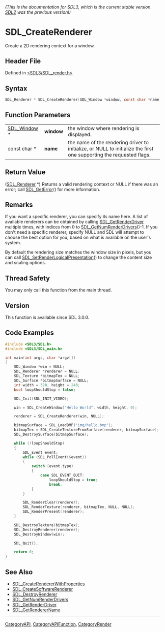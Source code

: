 ###### (This is the documentation for SDL3, which is the current stable version. [SDL2](https://wiki.libsdl.org/SDL2/) was the previous version!)
# SDL_CreateRenderer

Create a 2D rendering context for a window.

## Header File

Defined in [<SDL3/SDL_render.h>](https://github.com/libsdl-org/SDL/blob/main/include/SDL3/SDL_render.h)

## Syntax

```c
SDL_Renderer * SDL_CreateRenderer(SDL_Window *window, const char *name);
```

## Function Parameters

|                            |            |                                                                                                                     |
| -------------------------- | ---------- | ------------------------------------------------------------------------------------------------------------------- |
| [SDL_Window](SDL_Window) * | **window** | the window where rendering is displayed.                                                                            |
| const char *               | **name**   | the name of the rendering driver to initialize, or NULL to initialize the first one supporting the requested flags. |

## Return Value

([SDL_Renderer](SDL_Renderer) *) Returns a valid rendering context or NULL
if there was an error; call [SDL_GetError](SDL_GetError)() for more
information.

## Remarks

If you want a specific renderer, you can specify its name here. A list of
available renderers can be obtained by calling
[SDL_GetRenderDriver](SDL_GetRenderDriver) multiple times, with indices
from 0 to [SDL_GetNumRenderDrivers](SDL_GetNumRenderDrivers)()-1. If you
don't need a specific renderer, specify NULL and SDL will attempt to choose
the best option for you, based on what is available on the user's system.

By default the rendering size matches the window size in pixels, but you
can call
[SDL_SetRenderLogicalPresentation](SDL_SetRenderLogicalPresentation)() to
change the content size and scaling options.

## Thread Safety

You may only call this function from the main thread.

## Version

This function is available since SDL 3.0.0.

## Code Examples

```c
#include <SDL3/SDL.h>
#include <SDL3/SDL_main.h>

int main(int argc, char *argv[])
{
    SDL_Window *win = NULL;
    SDL_Renderer *renderer = NULL;
    SDL_Texture *bitmapTex = NULL;
    SDL_Surface *bitmapSurface = NULL;
    int width = 320, height = 240;
    bool loopShouldStop = false;

    SDL_Init(SDL_INIT_VIDEO);

    win = SDL_CreateWindow("Hello World", width, height, 0);

    renderer = SDL_CreateRenderer(win, NULL);

    bitmapSurface = SDL_LoadBMP("img/hello.bmp");
    bitmapTex = SDL_CreateTextureFromSurface(renderer, bitmapSurface);
    SDL_DestroySurface(bitmapSurface);

    while (!loopShouldStop)
    {
        SDL_Event event;
        while (SDL_PollEvent(&event))
        {
            switch (event.type)
            {
                case SDL_EVENT_QUIT:
                    loopShouldStop = true;
                    break;
            }
        }

        SDL_RenderClear(renderer);
        SDL_RenderTexture(renderer, bitmapTex, NULL, NULL);
        SDL_RenderPresent(renderer);
    }

    SDL_DestroyTexture(bitmapTex);
    SDL_DestroyRenderer(renderer);
    SDL_DestroyWindow(win);

    SDL_Quit();

    return 0;
}
```

## See Also

- [SDL_CreateRendererWithProperties](SDL_CreateRendererWithProperties)
- [SDL_CreateSoftwareRenderer](SDL_CreateSoftwareRenderer)
- [SDL_DestroyRenderer](SDL_DestroyRenderer)
- [SDL_GetNumRenderDrivers](SDL_GetNumRenderDrivers)
- [SDL_GetRenderDriver](SDL_GetRenderDriver)
- [SDL_GetRendererName](SDL_GetRendererName)

----
[CategoryAPI](CategoryAPI), [CategoryAPIFunction](CategoryAPIFunction), [CategoryRender](CategoryRender)

